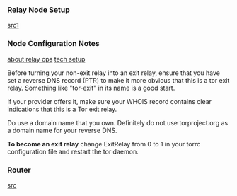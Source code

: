 ### Relay Node Setup
[src1]()

### Node Configuration Notes


[about relay ops](https://community.torproject.org/relay/)
[tech setup](https://community.torproject.org/relay/setup/)

Before turning your non-exit relay into an exit relay, ensure that you have set a reverse DNS record (PTR) to make it more obvious that this is a tor exit relay. Something like "tor-exit" in its name is a good start.

If your provider offers it, make sure your WHOIS record contains clear indications that this is a Tor exit relay.

Do use a domain name that you own. Definitely do not use torproject.org as a domain name for your reverse DNS.

**To become an exit relay** change ExitRelay from 0 to 1 in your torrc configuration file and restart the tor daemon.



### Router
[src](https://www.alexanderjsingleton.com/how-to-make-a-tor-router-with-the-raspberry-pi-3/)
